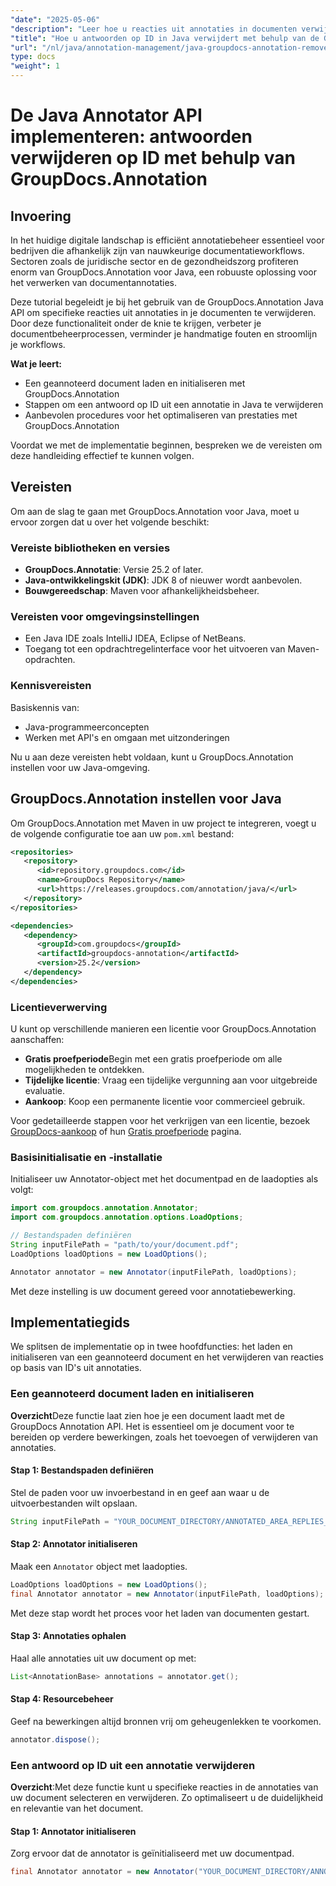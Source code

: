 ```yaml
---
"date": "2025-05-06"
"description": "Leer hoe u reacties uit annotaties in documenten verwijdert met behulp van de GroupDocs.Annotation voor Java API. Verbeter uw documentbeheer met deze stapsgewijze handleiding."
"title": "Hoe u antwoorden op ID in Java verwijdert met behulp van de GroupDocs.Annotation API"
"url": "/nl/java/annotation-management/java-groupdocs-annotation-remove-replies-by-id/"
type: docs
"weight": 1
---
```


# De Java Annotator API implementeren: antwoorden verwijderen op ID met behulp van GroupDocs.Annotation

## Invoering

In het huidige digitale landschap is efficiënt annotatiebeheer essentieel voor bedrijven die afhankelijk zijn van nauwkeurige documentatieworkflows. Sectoren zoals de juridische sector en de gezondheidszorg profiteren enorm van GroupDocs.Annotation voor Java, een robuuste oplossing voor het verwerken van documentannotaties.

Deze tutorial begeleidt je bij het gebruik van de GroupDocs.Annotation Java API om specifieke reacties uit annotaties in je documenten te verwijderen. Door deze functionaliteit onder de knie te krijgen, verbeter je documentbeheerprocessen, verminder je handmatige fouten en stroomlijn je workflows.

**Wat je leert:**
- Een geannoteerd document laden en initialiseren met GroupDocs.Annotation
- Stappen om een antwoord op ID uit een annotatie in Java te verwijderen
- Aanbevolen procedures voor het optimaliseren van prestaties met GroupDocs.Annotation

Voordat we met de implementatie beginnen, bespreken we de vereisten om deze handleiding effectief te kunnen volgen.

## Vereisten

Om aan de slag te gaan met GroupDocs.Annotation voor Java, moet u ervoor zorgen dat u over het volgende beschikt:

### Vereiste bibliotheken en versies
- **GroupDocs.Annotatie**: Versie 25.2 of later.
- **Java-ontwikkelingskit (JDK)**: JDK 8 of nieuwer wordt aanbevolen.
- **Bouwgereedschap**: Maven voor afhankelijkheidsbeheer.

### Vereisten voor omgevingsinstellingen
- Een Java IDE zoals IntelliJ IDEA, Eclipse of NetBeans.
- Toegang tot een opdrachtregelinterface voor het uitvoeren van Maven-opdrachten.

### Kennisvereisten
Basiskennis van:
- Java-programmeerconcepten
- Werken met API's en omgaan met uitzonderingen

Nu u aan deze vereisten hebt voldaan, kunt u GroupDocs.Annotation instellen voor uw Java-omgeving.

## GroupDocs.Annotation instellen voor Java

Om GroupDocs.Annotation met Maven in uw project te integreren, voegt u de volgende configuratie toe aan uw `pom.xml` bestand:

```xml
<repositories>
   <repository>
      <id>repository.groupdocs.com</id>
      <name>GroupDocs Repository</name>
      <url>https://releases.groupdocs.com/annotation/java/</url>
   </repository>
</repositories>

<dependencies>
   <dependency>
      <groupId>com.groupdocs</groupId>
      <artifactId>groupdocs-annotation</artifactId>
      <version>25.2</version>
   </dependency>
</dependencies>
```

### Licentieverwerving
U kunt op verschillende manieren een licentie voor GroupDocs.Annotation aanschaffen:
- **Gratis proefperiode**Begin met een gratis proefperiode om alle mogelijkheden te ontdekken.
- **Tijdelijke licentie**: Vraag een tijdelijke vergunning aan voor uitgebreide evaluatie.
- **Aankoop**: Koop een permanente licentie voor commercieel gebruik.

Voor gedetailleerde stappen voor het verkrijgen van een licentie, bezoek [GroupDocs-aankoop](https://purchase.groupdocs.com/buy) of hun [Gratis proefperiode](https://releases.groupdocs.com/annotation/java/) pagina.

### Basisinitialisatie en -installatie
Initialiseer uw Annotator-object met het documentpad en de laadopties als volgt:

```java
import com.groupdocs.annotation.Annotator;
import com.groupdocs.annotation.options.LoadOptions;

// Bestandspaden definiëren
String inputFilePath = "path/to/your/document.pdf";
LoadOptions loadOptions = new LoadOptions();

Annotator annotator = new Annotator(inputFilePath, loadOptions);
```

Met deze instelling is uw document gereed voor annotatiebewerking.

## Implementatiegids

We splitsen de implementatie op in twee hoofdfuncties: het laden en initialiseren van een geannoteerd document en het verwijderen van reacties op basis van ID's uit annotaties.

### Een geannoteerd document laden en initialiseren

**Overzicht**Deze functie laat zien hoe je een document laadt met de GroupDocs Annotation API. Het is essentieel om je document voor te bereiden op verdere bewerkingen, zoals het toevoegen of verwijderen van annotaties.

#### Stap 1: Bestandspaden definiëren
Stel de paden voor uw invoerbestand in en geef aan waar u de uitvoerbestanden wilt opslaan.
```java
String inputFilePath = "YOUR_DOCUMENT_DIRECTORY/ANNOTATED_AREA_REPLIES_5";
```

#### Stap 2: Annotator initialiseren
Maak een `Annotator` object met laadopties.
```java
LoadOptions loadOptions = new LoadOptions();
final Annotator annotator = new Annotator(inputFilePath, loadOptions);
```
Met deze stap wordt het proces voor het laden van documenten gestart.

#### Stap 3: Annotaties ophalen
Haal alle annotaties uit uw document op met:
```java
List<AnnotationBase> annotations = annotator.get();
```

#### Stap 4: Resourcebeheer
Geef na bewerkingen altijd bronnen vrij om geheugenlekken te voorkomen.
```java
annotator.dispose();
```

### Een antwoord op ID uit een annotatie verwijderen

**Overzicht**:Met deze functie kunt u specifieke reacties in de annotaties van uw document selecteren en verwijderen. Zo optimaliseert u de duidelijkheid en relevantie van het document.

#### Stap 1: Annotator initialiseren
Zorg ervoor dat de annotator is geïnitialiseerd met uw documentpad.
```java
final Annotator annotator = new Annotator("YOUR_DOCUMENT_DIRECTORY/ANNOTATED_AREA_REPLIES_5